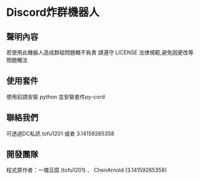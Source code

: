 # Discord炸群機器人

## 聲明內容
若使用此機器人造成群組問題概不負責
請遵守 LICENSE 法律規範,避免因更改等問題觸法

## 使用套件
使用前請安裝 python 並安裝套件py-cord

## 聯絡我們
可透過DC私訊 tofu1201  或者 3.14159265358

## 開發團隊
程式原作者：一塊豆腐 (tofu1201) 、 ChenArnold (3.14159265358)
